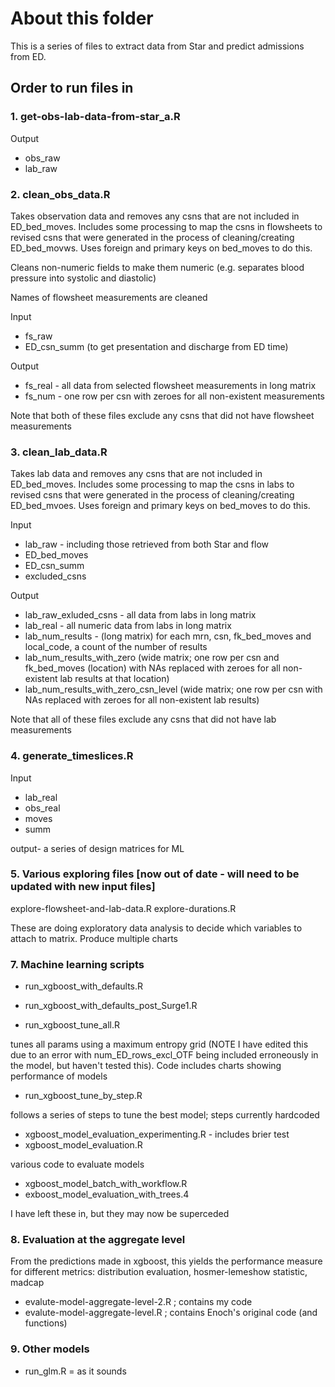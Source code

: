 # About this folder

This is a series of files to extract data from Star and predict admissions from ED. 

## Order to run files in

### 1. get-obs-lab-data-from-star_a.R

Output
- obs_raw 
- lab_raw

### 2. clean_obs_data.R

Takes observation data and removes any csns that are not included in ED_bed_moves. Includes some processing to map the csns in flowsheets to revised csns that were generated in the process of cleaning/creating ED_bed_movws. Uses foreign and primary keys on bed_moves to do this.

Cleans non-numeric fields to make them numeric (e.g. separates blood pressure into systolic and diastolic)

Names of flowsheet measurements are cleaned

Input
- fs_raw 
- ED_csn_summ (to get presentation and discharge from ED time)

Output
- fs_real - all data from selected flowsheet measurements in long matrix
- fs_num - one row per csn with zeroes for all non-existent measurements

Note that both of these files exclude any csns that did not have flowsheet measurements


### 3. clean_lab_data.R

Takes lab data and removes any csns that are not included in ED_bed_moves. Includes some processing to map the csns in labs to revised csns that were generated in the process of cleaning/creating ED_bed_mvoes. Uses foreign and primary keys on bed_moves to do this.

Input
- lab_raw - including those retrieved from both Star and flow 
- ED_bed_moves
- ED_csn_summ
- excluded_csns

Output
- lab_raw_exluded_csns - all data from labs in long matrix
- lab_real - all numeric data from labs in long matrix
- lab_num_results - (long matrix) for each mrn, csn, fk_bed_moves and local_code, a count of the number of results
- lab_num_results_with_zero (wide matrix; one row per csn and fk_bed_moves (location) with NAs replaced with zeroes for all non-existent lab results at that location)
- lab_num_results_with_zero_csn_level (wide matrix; one row per csn with NAs replaced with zeroes for all non-existent lab results)

Note that all of these files exclude any csns that did not have lab measurements

### 4. generate_timeslices.R

Input
- lab_real
- obs_real
- moves
- summ

output- a series of design matrices for ML


### 5. Various exploring files [now out of date - will need to be updated with new input files]

explore-flowsheet-and-lab-data.R
explore-durations.R

These are doing exploratory data analysis to decide which variables to attach to matrix. Produce multiple charts


### 7. Machine learning scripts

- run_xgboost_with_defaults.R 
- run_xgboost_with_defaults_post_Surge1.R 

- run_xgboost_tune_all.R

tunes all params using a maximum entropy grid (NOTE I have edited this due to an error with num_ED_rows_excl_OTF being included erroneously in the model, but haven't tested this). Code includes charts showing performance of models

- run_xgboost_tune_by_step.R

follows a series of steps to tune the best model; steps currently hardcoded

- xgboost_model_evaluation_experimenting.R - includes brier test
- xgboost_model_evaluation.R

various code to evaluate models

- xgboost_model_batch_with_workflow.R
- exboost_model_evaluation_with_trees.4

I have left these in, but they may now be superceded



### 8. Evaluation at the aggregate level

From the predictions made in xgboost, this yields the performance measure for different metrics: distribution evaluation, hosmer-lemeshow statistic, madcap

- evalute-model-aggregate-level-2.R ; contains my code
- evalute-model-aggregate-level.R ; contains Enoch's original code (and functions)


### 9. Other models

- run_glm.R = as it sounds
